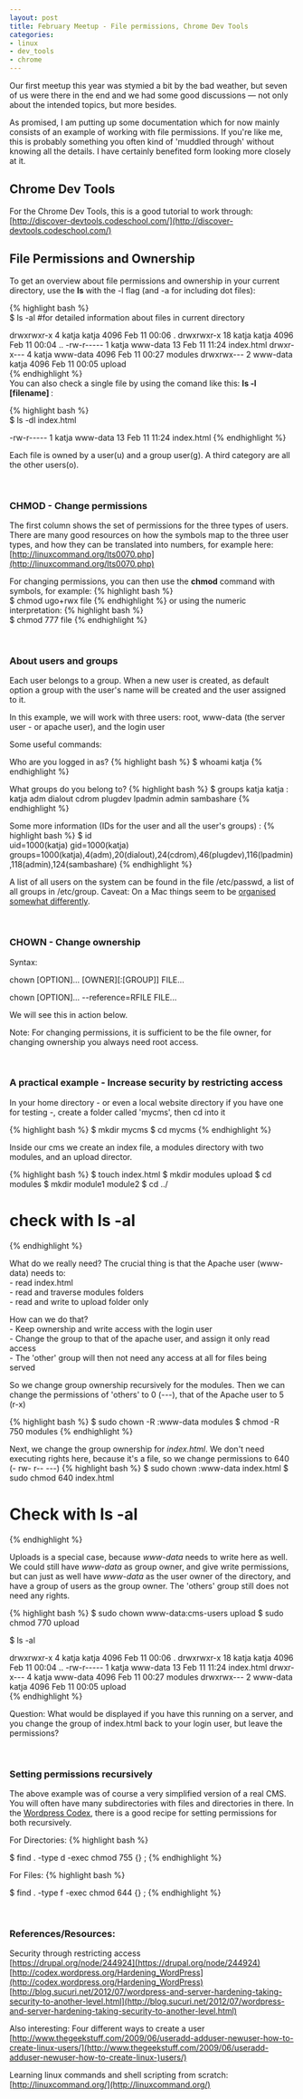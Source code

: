 ```yaml
---
layout: post
title: February Meetup - File permissions, Chrome Dev Tools
categories:
- linux
- dev_tools
- chrome
---
```


Our first meetup this year was stymied a bit by the bad weather, but seven of us were there in the end and we had some good discussions &mdash; not only about the intended topics, but more besides. 

As promised, I am putting up some documentation which for now mainly consists of an example of working with file permissions. If you're like me, this is probably something you often kind of 'muddled through' without knowing all the details. I have certainly benefited form looking more closely at it.

Chrome Dev Tools
----------------
For the Chrome Dev Tools, this is a good tutorial to work through: 
[http://discover-devtools.codeschool.com/](http://discover-devtools.codeschool.com/)

File Permissions and Ownership
------------------------------
To get an overview about file permissions and ownership in your current directory, use the <strong>ls</strong> with the -l flag (and -a for including dot files):

{% highlight bash %}    
  $ ls -al #for detailed information about files in current directory
  
  drwxrwxr-x  4 katja    katja    4096 Feb 11 00:06 .
  drwxrwxr-x 18 katja    katja    4096 Feb 11 00:04 ..
  -rw-r-----  1 katja    www-data   13 Feb 11 11:24 index.html
  drwxr-x---  4 katja    www-data 4096 Feb 11 00:27 modules
  drwxrwx---  2 www-data katja    4096 Feb 11 00:05 upload   
{% endhighlight %}  
You can also check a single file by using the comand like this: <strong>ls -l [filename] </strong>:

{% highlight bash %}    
  $ ls -dl index.html
    
  -rw-r-----  1 katja    www-data   13 Feb 11 11:24 index.html
{% endhighlight %}  

Each file is owned by a user(u) and a group user(g). A third category are all the other users(o).
<p>&nbsp;</p>

### CHMOD - Change permissions

The first column shows the set of permissions for the three types of users. 
There are many good resources on how the symbols map to the three user types, and how they can be translated into numbers, for example here:
[http://linuxcommand.org/lts0070.php](http://linuxcommand.org/lts0070.php)

For changing permissions, you can then use the <strong>chmod</strong> command with symbols, for example:
{% highlight bash %}   
  $ chmod ugo+rwx file
{% endhighlight %}
or using the numeric interpretation:
{% highlight bash %}   
  $ chmod 777 file
{% endhighlight %}
<p>&nbsp;</p>

### About users and groups
Each user belongs to a group. When a new user is created, as default option a group with the user's name will be created and the user assigned to it. 

In this example, we will work with three users: root, www-data (the server user - or apache user), and the login user

Some useful commands:

Who are you logged in as?
{% highlight bash %}
  $ whoami
  katja
{% endhighlight %}

What groups do you belong to?
{% highlight bash %}
  $ groups katja
  katja : katja adm dialout cdrom plugdev lpadmin admin sambashare
{% endhighlight %}

Some more information (IDs for the user and all the user's groups) :
{% highlight bash %}
  $ id  
  uid=1000(katja) gid=1000(katja) groups=1000(katja),4(adm),20(dialout),24(cdrom),46(plugdev),116(lpadmin),118(admin),124(sambashare)
{% endhighlight %}

A list of all users on the system can be found in the file /etc/passwd, a list of all groups in /etc/group. Caveat: On a Mac things seem to be [organised somewhat differently](http://superuser.com/questions/191330/users-in-etc-passwd-on-mac-os-x). 
<p>&nbsp;</p>

### CHOWN - Change ownership
Syntax:

chown [OPTION]... [OWNER][:[GROUP]] FILE...  

chown [OPTION]... --reference=RFILE FILE... 

We will see this in action below.

Note: For changing permissions, it is sufficient to be the file owner, for changing ownership you always need root access.
<p>&nbsp;</p>

### A practical example - Increase security by restricting access

In your home directory - or even a local website directory if you have one for testing -, create a folder called  'mycms', then cd into it

{% highlight bash %}
  $ mkdir mycms
  $ cd mycms
{% endhighlight %}

Inside our cms we create an index file, a modules directory with two modules, and an upload director.

{% highlight bash %}
  $ touch index.html
  $ mkdir modules upload
  $ cd modules 
  $ mkdir module1 module2
  $ cd ../

  # check with ls -al
{% endhighlight %}

What do we really need? The crucial thing is that the Apache user (www-data) needs to:<br />
\- read index.html<br />
\- read and traverse modules folders<br />
\- read and write to upload folder only<br />

How can we do that?<br />
\- Keep ownership and write access with the login user<br />
\- Change the group to that of the apache user, and assign it only read access<br />
\- The 'other' group will then not need any access at all for files being served<br />

So we change group ownership recursively for the modules. Then we can change the permissions of 'others' to 0 (---), that of the Apache user to 5 (r-x)

{% highlight bash %}
  $ sudo chown -R :www-data modules
  $ chmod -R 750 modules
{% endhighlight %}

Next, we change the group ownership for *index.html*. We don't need executing rights here, because it's a file, so we change permissions to 640 (- rw- r-- ---)
{% highlight bash %}
  $ sudo chown :www-data index.html
  $ sudo chmod 640 index.html
  
  # Check with ls -al 
{% endhighlight %}

Uploads is a special case, because *www-data* needs to write here as well. We could still have *www-data* as group owner, and give write permissions, but can just as well have *www-data* as the user owner of the directory, and have a group of users as the group owner. The 'others' group still does not need any rights.

{% highlight bash %}
  $ sudo chown www-data:cms-users upload
  $ sudo chmod 770 upload
  
  $ ls -al
  
  drwxrwxr-x  4 katja    katja    4096 Feb 11 00:06 .
  drwxrwxr-x 18 katja    katja    4096 Feb 11 00:04 ..
  -rw-r-----  1 katja    www-data   13 Feb 11 11:24 index.html
  drwxr-x---  4 katja    www-data 4096 Feb 11 00:27 modules
  drwxrwx---  2 www-data katja    4096 Feb 11 00:05 upload  
{% endhighlight %}

Question: What would be displayed if you have this running on a server, and you change the group of index.html back to your login user, but leave the permissions? 
<p>&nbsp;</p>

### Setting permissions recursively 
 
The above example was of course a very simplified version of a real CMS. You will often have many subdirectories with files and directories in there. In the [Wordpress Codex](http://codex.wordpress.org/Hardening_WordPress), there is a good recipe for setting permissions for both recursively. 

For Directories:
{% highlight bash %}
    
  $ find . -type d -exec chmod 755 {} \;
{% endhighlight %}

For Files:
{% highlight bash %}
    
  $ find . -type f -exec chmod 644 {} \;
{% endhighlight %}
<p>&nbsp;</p>

### References/Resources: 
Security through restricting access      
[https://drupal.org/node/244924](https://drupal.org/node/244924)
[http://codex.wordpress.org/Hardening_WordPress](http://codex.wordpress.org/Hardening_WordPress)
[http://blog.sucuri.net/2012/07/wordpress-and-server-hardening-taking-security-to-another-level.html](http://blog.sucuri.net/2012/07/wordpress-and-server-hardening-taking-security-to-another-level.html)
   
Also interesting: Four different ways to create a user
[http://www.thegeekstuff.com/2009/06/useradd-adduser-newuser-how-to-create-linux-users/](http://www.thegeekstuff.com/2009/06/useradd-adduser-newuser-how-to-create-linux-)users/)

Learning linux commands and shell scripting from scratch:
[http://linuxcommand.org/](http://linuxcommand.org/)
<p>&nbsp;</p>

   

 
 
      
      

      
      
    

   
    

   




    

   
    
     

    

    
     
    

   

  

